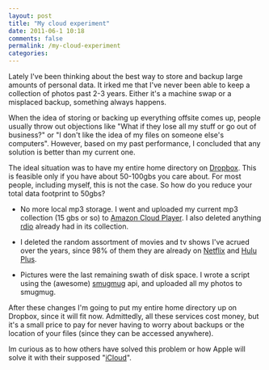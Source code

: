 ```yaml
---
layout: post
title: "My cloud experiment"
date: 2011-06-1 10:18
comments: false
permalink: /my-cloud-experiment
categories:
---
```


 

Lately I've been thinking about the best way to store and backup large amounts of personal data. It irked me that I've never been able to keep a collection of photos past 2-3 years. Either it's a machine swap or a misplaced backup, something always happens. 

When the idea of storing or backing up everything offsite comes up, people usually throw out objections like "What if they lose all my stuff or go out of business?" or "I don't like the idea of my files on someone else's computers". However, based on my past performance, I concluded that any solution is better than my current one.

The ideal situation was to have my entire home directory on [Dropbox](http://www.dropbox.com). This is feasible only if you have about 50-100gbs you care about. For most people, including myself, this is not the case. So how do you reduce your total data footprint to 50gbs?

* No more local mp3 storage. I went and uploaded my current mp3 collection (15 gbs or so) to [Amazon Cloud Player](http://www.amazon.com/b/?ie=UTF8&node=2658409011&tag=googhydr-20&hvadid=10051401225&ref=pd_sl_6fao23lz18_e). I also deleted anything [rdio](http://www.rdio.com) already had in its collection.  

* I deleted the random assortment of movies and tv shows I've acrued over the years, since 98% of them they are already on [Netflix](http://www.netflix.com) and [Hulu Plus](http://www.hulu.com/plus).

* Pictures were the last remaining swath of disk space. I wrote a script using the (awesome) [smugmug](http://www.smugmug.com) api, and uploaded all my photos to smugmug.

After these changes I'm going to put my entire home directory up on Dropbox, since it will fit now. Admittedly, all these services cost money, but it's a small price to pay for never having to worry about backups or the location of your files (since they can be accessed anywhere).

Im curious as to how others have solved this problem or how Apple will solve it with their supposed "[iCloud](http://www.cbsnews.com/8301-501465_162-20067567-501465.html)".



 